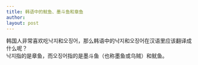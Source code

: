 ```yaml
---
title: 韩语中的鱿鱼、墨斗鱼和章鱼 
author:
layout: post
---
```

<p>韩国人非常喜欢吃낙지和오징어，那么韩语中的낙지和오징어在汉语里应该翻译成什么呢？<br />
낙지指的是章鱼，而오징어指的是墨斗鱼（也称墨鱼或乌贼）和鱿鱼。</p>
